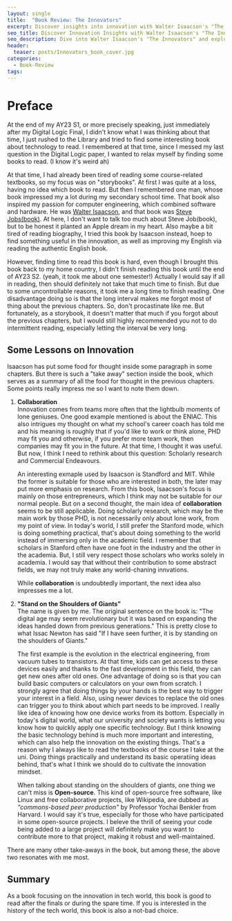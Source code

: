```yaml
---
layout: single
title:  "Book Review: The Innovators"
excerpt: Discover insights into innovation with Walter Isaacson's "The Innovators." Emphasizing collaboration and building on past ideas, this book explores the teamwork and historical foundations of technological advancements. Perfect for tech history enthusiasts.
seo_title: Discover Innovation Insights with Walter Isaacson's "The Innovators" | Tech History Book
seo_description: Dive into Walter Isaacson's "The Innovators" and explore the key elements of collaboration and historical foundations in tech innovation. Perfect for enthusiasts of technology and history, this book offers valuable insights into the teamwork that drives technological advancements.
header:
  teaser: posts/Innovators_book_cover.jpg
categories: 
  - Book-Review
tags:
---
```


# Preface
At the end of my AY23 S1, or more precisely speaking, just immediately after my Digital Logic Final, I didn't know what I was thinking about that time, I just rushed to the Library and tried to find some interesting book about technology to read. I remembered at that time, since I messed my last question in the Digital Logic paper, I wanted to relax myself by finding some books to read. (I know it's weird ah)

At that time, I had already been tired of reading some course-related textbooks, so my focus was on "storybooks". At first I was quite at a loss, having no idea which book to read. But then I remembered one man, whose book impressed my a lot during my secondary school time. That book also inspired my passion for computer engineering, which combined software and hardware. He was [Walter Isaacson](https://en.wikipedia.org/wiki/Walter_Isaacson), and that book was [Steve Jobs(book)](https://en.wikipedia.org/wiki/Steve_Jobs_(book)). At here, I don't want to talk too much about Steve Job(book), but to be honest it planted an Apple dream in my heart. Also maybe a bit tired of reading biography, I tried this book by Isaacson instead, hoep to find something useful in the innovation, as well as improving my English via reading the authentic English book.

However, finding time to read this book is hard, even though I brought this book back to my home country, I didn't finish reading this book until the end of AY23 S2. (yeah, it took me about one semester!) Actually I would say if all in reading, then should definitely not take that much time to finish. But due to some uncontrollable reasons, it took me a long time to finish reading. One disadvantage doing so is that the long interval makes me forgot most of thing about the previous chapters. So, don't procastinate like me. But fortunately, as a storybook, it doesn't matter that much if you forgot about the previous chapters, but I would still highly recommended you not to do intermittent reading, especially letting the interval be very long.

## Some Lessons on Innovation
Isaacson has put some food for thought inside some paragraph in some chapters. But there is such a "take away" section inside the book, which serves as a summary of all the food for thought in the previous chapters. Some points really impress me so I want to note them down.

1. **Collaboration** \
    Innovation comes from teams more often that the lightbulb moments of lone geniuses. One good example mentioned is about the ENIAC. This also intrigues my thought on what my school's career coach has told me and his meaning is roughly that if you'd like to work or think alone, PHD may fit you and otherwise, if you prefer more team work, then companies may fit you in the future. At that time, I thought it was useful. But now, I think I need to rethink about this question: Scholarly research and Commercial Endeavours.

    An interesting exmaple used by Isaacson is Standford and MIT. While the former is suitable for those who are interested in both, the later may put more emphasis on research. From this book, Isaacson's focus is mainly on those entrepreneurs, which I think may not be suitable for our normal people. But on a second thought, the main idea of **collaboration** seems to be still applicable. Doing scholarly research, which may be the main work by those PHD, is not necessarily only about lone work, from my point of view. In today's world, I still prefer the Stanford mode, which is doing something practical, that's about doing something to the world instead of immersing only in the academic field. I remember that scholars in Stanford often have one foot in the industry and the other in the academia. But, I still very respect those scholars who works solely in academia. I would say that without their contribution to some abstract fields, we may not truly make any world-chaning innvations.

    While **collaboration** is undoubtedly important, the next idea also impresses me a lot.

2. **"Stand on the Shoulders of Giants"** \
    The name is given by me. The original sentence on the book is: "The digital age may seem revolutionary but it was based on expanding the ideas handed down from previous generations." This is pretty close to what Issac Newton has said "If I have seen further, it is by standing on the shoulders of Giants."

    The first example is the evolution in the electrical engineering, from vacuum tubes to transistors. At that time, kids can get access to these devices easily and thanks to the fast development in this field, they can get new ones after old ones. One advantage of doing so is that you can build basic computers or calculators on your own from scratch. I strongly agree that doing things by your hands is the best way to trigger your interest in a field. Also, using newer devices to replace the old ones can trigger you to think about which part needs to be improved. I really like idea of knowing how one device works from its bottom. Especially in today's digital world, what our university and society wants is letting you know how to quickly apply one specific technology. But I think knowing the basic technology behind is much more important and interesting, which can also help the innovation on the existing things. That's a reason why I always like to read the textbooks of the course I take at the uni. Doing things practically and understand its basic operatiing ideas behind, that's what I think we should do to cultivate the innovation mindset.

    When talking about standing on the shoulders of giants, one thing we can't miss is **Open-source**. This kind of open-source free software, like Linux and free collaborative projects, like Wikipedia, are dubbed as *"commons-based peer production"* by Professor Yochai Benkler from Harvard. I would say it's true, especially for those who have participated in some open-source projects. I beleve the thrill of seeing your code being added to a large project will definitely make you want to contribute more to that project, making it robust and well-maintained.

There are many other take-aways in the book, but among these, the above two resonates with me most.

## Summary
As a book focusing on the innovation in tech world, this book is good to read after the finals or during the spare time. If you is interested in the history of the tech world, this book is also a not-bad choice.
